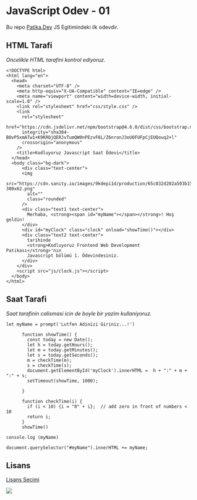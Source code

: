 # JavaScript Odev - 01

Bu repo [Patika.Dev](www.patika.dev) JS Egitimindeki ilk odevdir.

## HTML Tarafi

*Oncelikle HTML tarafini kontrol ediyoruz.*

```
<!DOCTYPE html>
<html lang="en">
  <head>
    <meta charset="UTF-8" />
    <meta http-equiv="X-UA-Compatible" content="IE=edge" />
    <meta name="viewport" content="width=device-width, initial-scale=1.0" />
    <link rel="stylesheet" href="css/style.css" />
    <link
      rel="stylesheet"
      href="https://cdn.jsdelivr.net/npm/bootstrap@4.6.0/dist/css/bootstrap.min.css"
      integrity="sha384-B0vP5xmATw1+K9KRQjQERJvTumQW0nPEzvF6L/Z6nronJ3oUOFUFpCjEUQouq2+l"
      crossorigin="anonymous"
    />
    <title>Kodluyoruz Javascript Saat Ödevi</title>
  </head>
  <body class="bg-dark">
      <div class="text-center">
      <img
        src="https://cdn.sanity.io/images/9kdepi1d/production/65c832d202a503b15d99e628f4313782f3ef50db-300x62.png"
        alt=""
        class="rounded"
      />
      <div class="text1 text-center">
        Merhaba, <strong><span id="myName"></span></strong>! Hoş geldin!
      </div>
      <div id="myClock" class="clock" onload="showTime()"></div>
      <div class="text2 text-center">
        tarihinde
        <strong>Kodluyoruz Frontend Web Development Patikası</strong>'nın
        Javascript bölümü 1. Ödevindesiniz.
      </div>
    </div>
    <script src="js/clock.js"></script>
  </body>
</html>
```

## Saat Tarafi

*Saat tarafinin calismasi icin de boyle bir yazim kullaniyoruz.*

```
let myName = prompt('Lutfen Adinizi Giriniz...!')

      function showTime() {
        const today = new Date();
        let h = today.getHours();
        let m = today.getMinutes();
        let s = today.getSeconds();
        m = checkTime(m);
        s = checkTime(s);
        document.getElementById('myClock').innerHTML =  h + ":" + m + ":" + s;
        setTimeout(showTime, 1000);
        
      }
      
      function checkTime(i) {
        if (i < 10) {i = "0" + i};  // add zero in front of numbers < 10
        return i;
      }
      showTime()

console.log (myName)

document.querySelector("#myName").innerHTML += myName;
```

## Lisans

[Lisans Secimi](https://choosealicense.com/)

![](https://i.im.ge/2022/09/23/15rwwx.Goruntu-000049.png)